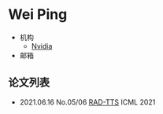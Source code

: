 # Wei Ping

- 机构
  - [Nvidia](../Institutions/Nvidia.md)
- 邮箱

## 论文列表

- 2021.06.16 No.05/06 [RAD-TTS](../Models/TTS2_Acoustic/2021.06.16_RAD-TTS.md) ICML 2021